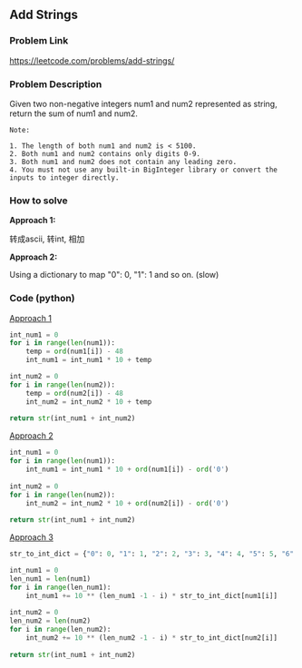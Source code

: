## Add Strings

### Problem Link
https://leetcode.com/problems/add-strings/

### Problem Description 

Given two non-negative integers num1 and num2 represented as string, return the sum of num1 and num2.

```
Note:

1. The length of both num1 and num2 is < 5100.
2. Both num1 and num2 contains only digits 0-9.
3. Both num1 and num2 does not contain any leading zero.
4. You must not use any built-in BigInteger library or convert the inputs to integer directly.
```

### How to solve 

**Approach 1:** 

转成ascii, 转int, 相加

**Approach 2:** 

Using a dictionary to map "0": 0, "1": 1 and so on. (slow)

### Code (python)

[Approach 1](https://github.com/yanray/leetcode/blob/master/problems/0415Add_Strings/0415Add_Strings1.py)

```python
int_num1 = 0
for i in range(len(num1)):
    temp = ord(num1[i]) - 48
    int_num1 = int_num1 * 10 + temp

int_num2 = 0
for i in range(len(num2)):
    temp = ord(num2[i]) - 48
    int_num2 = int_num2 * 10 + temp
    
return str(int_num1 + int_num2)
```

[Approach 2](https://github.com/yanray/leetcode/blob/master/problems/0415Add_Strings/0415Add_Strings2.py)

```python
int_num1 = 0
for i in range(len(num1)):
    int_num1 = int_num1 * 10 + ord(num1[i]) - ord('0')
    
int_num2 = 0
for i in range(len(num2)):
    int_num2 = int_num2 * 10 + ord(num2[i]) - ord('0')
    
return str(int_num1 + int_num2)
```

[Approach 3](https://github.com/yanray/leetcode/blob/master/problems/0415Add_Strings/0415Add_Strings3.py)

```python
str_to_int_dict = {"0": 0, "1": 1, "2": 2, "3": 3, "4": 4, "5": 5, "6": 6, "7": 7, "8": 8, "9": 9}

int_num1 = 0
len_num1 = len(num1)
for i in range(len_num1):
    int_num1 += 10 ** (len_num1 -1 - i) * str_to_int_dict[num1[i]]
    
int_num2 = 0
len_num2 = len(num2)
for i in range(len_num2):
    int_num2 += 10 ** (len_num2 -1 - i) * str_to_int_dict[num2[i]]
    
return str(int_num1 + int_num2)
```